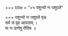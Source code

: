 +++
title = "०५ पशुभ्यो नः पशुपते"

+++
पशुभ्यो नः पशुपते मृड  
सर्व सं वृह आयताम् ।  
मा नः प्राणेषु रीरिषः ॥